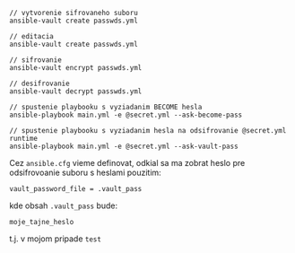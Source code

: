 ```
// vytvorenie sifrovaneho suboru
ansible-vault create passwds.yml

// editacia
ansible-vault create passwds.yml

// sifrovanie
ansible-vault encrypt passwds.yml

// desifrovanie
ansible-vault decrypt passwds.yml

// spustenie playbooku s vyziadanim BECOME hesla
ansible-playbook main.yml -e @secret.yml --ask-become-pass

// spustenie playbooku s vyziadanim hesla na odsifrovanie @secret.yml runtime
ansible-playbook main.yml -e @secret.yml --ask-vault-pass
```

Cez `ansible.cfg` vieme definovat, odkial sa ma zobrat heslo pre odsifrovoanie suboru s heslami pouzitim:
```
vault_password_file = .vault_pass
```
kde obsah `.vault_pass` bude:
```
moje_tajne_heslo
```

t.j. v mojom pripade `test`
